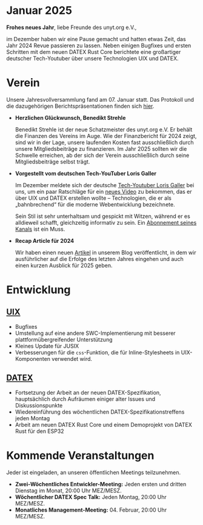 # Januar 2025

**Frohes neues Jahr**, liebe Freunde des unyt.org e.V.,

im Dezember haben wir eine Pause gemacht und hatten etwas Zeit, das
Jahr 2024 Revue passieren zu lassen. Neben einigen Bugfixes und ersten Schritten mit dem neuen DATEX
Rust Core berichtete eine großartiger deutscher Tech-Youtuber über
unsere Technologien UIX und DATEX.

# Verein

Unsere Jahresvollversammlung fand am 07. Januar statt. Das Protokoll und die dazugehörigen Berichtspräsentationen finden sich [hier](https://github.com/unyt-org/administration-public/blob/main/Protocols/2025-01-07.md).

- **Herzlichen Glückwunsch, Benedikt Strehle**
  
  Benedikt Strehle ist der neue Schatzmeister des unyt.org e.V. Er behält die Finanzen des Vereins im Auge. Wie der Finanzbericht für 2024 zeigt, sind wir in der Lage, unsere laufenden Kosten fast ausschließlich durch unsere Mitgliedsbeiträge zu finanzieren. Im Jahr 2025 sollten wir die Schwelle erreichen, ab der sich der Verein ausschließlich durch seine Mitgliedsbeiträge selbst trägt.

- **Vorgestellt vom deutschen Tech-YouTuber Loris Galler**

  Im Dezember meldete sich der deutsche [Tech-Youtuber Loris Galler](https://youtube.com/@lorisgaller) bei uns, um
  ein paar Ratschläge für ein [neues Video](https://youtu.be/b7fJfbItzdM?si=RPvp_r3Qs3RZLkGH) zu bekommen, das er über UIX und DATEX erstellen wollte – Technologien, die er als „bahnbrechend“ für die moderne Webentwicklung bezeichnete.

  Sein Stil ist sehr unterhaltsam und gespickt mit Witzen, während er es alldieweil schafft, gleichzeitig informativ zu sein. Ein [Abonnement seines Kanals](https://www.youtube.com/@lorisgaller?sub_confirmation=1)
  ist ein Muss.

- **Recap Article für 2024**
  
  Wir haben einen neuen [Artikel](https://unyt.blog/article/2025-01-16-the-year-2024-unyt-org-looks-back) in unserem Blog veröffentlicht, in dem wir ausführlicher auf die Erfolge des letzten Jahres eingehen und auch einen kurzen Ausblick für 2025 geben.

# Entwicklung

## [UIX](https://github.com/unyt-org/uix/pulls?q=is:closed%20created:2024-12-01..2024-12-31)
- Bugfixes
- Umstellung auf eine andere SWC-Implementierung mit besserer plattformübergreifender Unterstützung
- Kleines Update für JUSIX
- Verbesserungen für die `css`-Funktion, die für Inline-Stylesheets in UIX-Komponenten verwendet wird.

## [DATEX](https://github.com/unyt-org/datex-core-js-legacy/pulls?q=is:closed%20created:2024-12-01..2024-12-31)
- Fortsetzung der Arbeit an der neuen DATEX-Spezifikation, hauptsächlich durch Aufräumen einiger alter Issues und Diskussionspunkte
- Wiedereinführung des wöchentlichen DATEX-Spezifikationstreffens jeden Montag
- Arbeit am neuen DATEX Rust Core und einem Demoprojekt von DATEX Rust für den ESP32

# Kommende Veranstaltungen

Jeder ist eingeladen, an unseren öffentlichen Meetings teilzunehmen.

* **Zwei-Wöchentliches Entwickler-Meeting:** Jeden ersten und dritten Dienstag im Monat, 20:00 Uhr MEZ/MESZ.
* **Wöchentlicher DATEX Spec Talk:** Jeden Montag, 20:00 Uhr MEZ/MESZ.
* **Monatliches Management-Meeting:** 04. Februar, 20:00 Uhr MEZ/MESZ.
